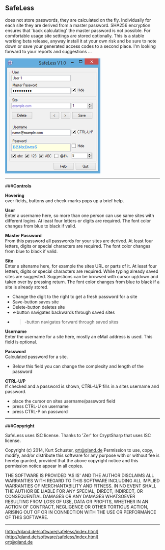 **SafeLess**
------------

does not store passwords, they are calculated on the fly. Individually for each site they are derived from a master password. SHA256 encryption ensures that 'back calculating' the master password is not possible. For comfortable usage site settings are stored optionally.
This is a stable working beta release, anyway install it at your own risk and be sure to note down or save your generated access codes to a second place. I'm looking forward to your reports and suggestions ...

![Screenshot](https://github.com/qrti/SafeLess/blob/master/Screenshot.png)

----------

###**Controls**

**Hovering**  
over fields, buttons and check-marks pops up a brief help.

**User**  
Enter a username here, so more than one person can use same sites with different logins. At least four letters or digits are required. The font color changes from blue to black if valid.

**Master Password**  
From this password all passwords for your sites are derived. At least four letters, digits or special characters are required. The font color changes from blue to black if valid.

**Site**  
Enter a sitename here, for example the sites URL or parts of it. At least four letters, digits or special characters are required. While typing already saved sites are suggested. Suggestions can be browsed with cursor up/down and taken over by pressing return. The font color changes from blue to black if a site is already stored.

- Change the digit to the right to get a fresh password for a site
- Save-button saves site
- Delete-button deletes site
- <-button navigates backwards through saved sites
- >-button navigates forward through saved sites  

**Username**  
Enter the username for a site here, mostly an eMail address is used. This field is optional.

**Password**  
Calculated password for a site.

- Below this field you can change the complexity and length of the password

**CTRL-U/P**  
If checked and a password is shown, CTRL-U/P fills in a sites username and password.

- place the cursor on sites username/password field
- press CTRL-U on username
- press CTRL-P on password

----------

###**Copyright**  

SafeLess uses ISC license.
Thanks to 'Zer' for CryptSharp that uses ISC license.

Copyright (c) 2014, Kurt Schuster, [qrt@qland.de](mailto:qrt@qland.de)
Permission to use, copy, modify, and/or distribute this software for any purpose with or without fee is hereby granted, provided that the above copyright notice and this permission notice appear in all copies.

THE SOFTWARE IS PROVIDED 'AS IS' AND THE AUTHOR DISCLAIMS ALL WARRANTIES WITH REGARD TO THIS SOFTWARE INCLUDING ALL IMPLIED WARRANTIES OF MERCHANTABILITY AND FITNESS. IN NO EVENT SHALL THE AUTHOR BE LIABLE FOR ANY SPECIAL, DIRECT, INDIRECT, OR CONSEQUENTIAL DAMAGES OR ANY DAMAGES WHATSOEVER RESULTING FROM LOSS OF USE, DATA OR PROFITS, WHETHER IN AN ACTION OF CONTRACT, NEGLIGENCE OR OTHER TORTIOUS ACTION, ARISING OUT OF OR IN CONNECTION WITH THE USE OR PERFORMANCE OF THIS SOFTWARE.

----------

[http://qland.de/software/safeless/index.html](http://qland.de/software/safeless/index.html)  
[qrt@qland.de](mailto:qrt@qland.de)